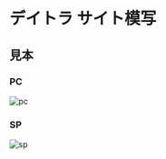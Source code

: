# デイトラ サイト模写

## 見本
### PC
![pc](https://github.com/shtk0119/site_copy/assets/119676984/94d8ffd0-d1f6-4252-97ae-1348b8738966)

### SP
![sp](https://github.com/shtk0119/site_copy/assets/119676984/e93c42f7-ec11-4b44-8a6c-62ddbeddbb8d)
